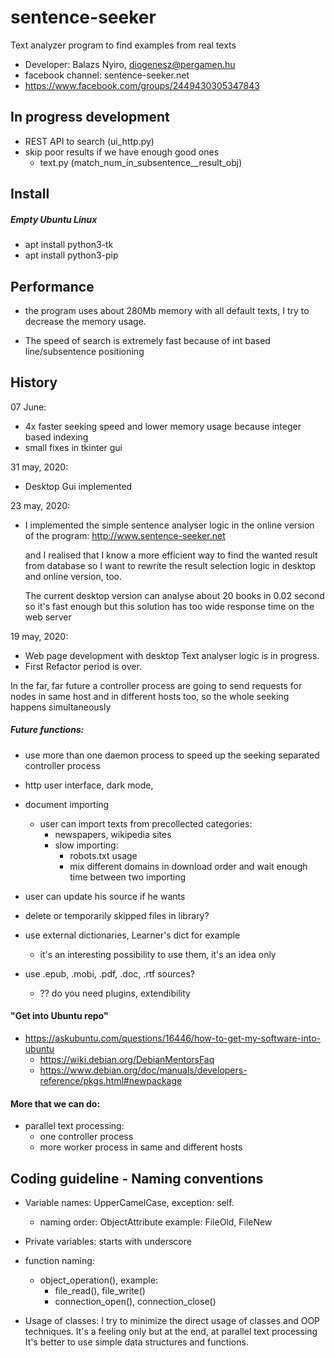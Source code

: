 # sentence-seeker

Text analyzer program to find examples from real texts

 - Developer: Balazs Nyiro, diogenesz@pergamen.hu
 - facebook channel:  sentence-seeker.net
 - https://www.facebook.com/groups/2449430305347843
 
## In progress development
  - REST API to search (ui_http.py)
  - skip poor results if we have enough good ones
    - text.py (match_num_in_subsentence__result_obj)

## Install
##### Empty Ubuntu Linux
 - apt install python3-tk
 - apt install python3-pip
   
## Performance
 - the program uses about 280Mb memory with all default texts,
   I try to decrease the memory usage.
   
 - The speed of search is extremely fast because of 
   int based line/subsentence positioning
   
## History
07 June: 
 - 4x faster seeking speed and lower memory usage because
   integer based indexing
 - small fixes in tkinter gui
   
31 may, 2020:
 - Desktop Gui implemented 

23 may, 2020:
 
 - I implemented the simple sentence analyser logic
   in the online version of the program:
   http://www.sentence-seeker.net
   
   and I realised that I know a more efficient way to
   find the wanted result from database
   so I want to rewrite the result selection
   logic in desktop and online version, too.

   The current desktop version can analyse
   about 20 books in 0.02 second so it's fast enough
   but this solution has too wide response time
   on the web server   

19 may, 2020: 
 - Web page development with desktop Text analyser logic is in progress. 
 - First Refactor period is over.

In the far, far future a controller process are going to send requests for nodes in same host and in different hosts too, so the whole seeking happens simultaneously

##### Future functions:
  - use more than one daemon process to speed up the seeking
    separated controller process
  - http user interface, dark mode, 

  - document importing
    - user can import texts from precollected categories:
      - newspapers, wikipedia sites 
      - slow importing:
        - robots.txt usage
        - mix different domains in download order and wait 
          enough time between two importing

  - user can update his source if he wants
  - delete or temporarily skipped files in library?

  - use external dictionaries, Learner's dict for example 
    - it's an interesting possibility to use them, it's an idea only
    
  - use .epub, .mobi, .pdf, .doc, .rtf sources?
    - ?? do you need plugins, extendibility

#### "Get into Ubuntu repo"
  - https://askubuntu.com/questions/16446/how-to-get-my-software-into-ubuntu
    - https://wiki.debian.org/DebianMentorsFaq
    - https://www.debian.org/doc/manuals/developers-reference/pkgs.html#newpackage

#### More that we can do:
  - parallel text processing: 
    - one controller process
    - more worker process in same and different hosts

## Coding guideline - Naming conventions
 - Variable names: UpperCamelCase, exception: self.
   - naming order: ObjectAttribute
     example: FileOld, FileNew
     
 - Private variables: starts with underscore
 - function naming: 
     - object_operation(), example: 
       - file_read(), file_write()
       - connection_open(), connection_close()
       
 - Usage of classes: 
   I try to minimize the direct usage of classes and OOP techniques.
   It's a feeling only but at the end, at parallel text processing
   It's better to use simple data structures and functions.
     
 



